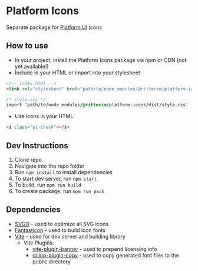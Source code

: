 # Platform Icons
Separate package for [Platform UI](https://github.com/ritterim/platform-ui) Icons
## How to use
- In your project, install the Platform Icons package via npm or CDN (not yet available!)
- Include in your HTML or import into your stylesheet
```html
<!-- index.html -->
<link rel="stylesheet" href="path/to/node_modules/@ritterim/platform-icons/dist/style.css"/>
```

```css
/* style.css */
import 'path/to/node_modules/@ritterim/platform-icons/dist/style.css'
```

- Use icons in your HTML:
```html
<i class="pi-check"></i>
```

## Dev Instructions
1. Clone repo
2. Navigate into the repo folder
3. Run `npm install` to install dependencies
4. To start dev server, run `npm start`
5. To build, run `npm run build`
6. To create package, run `npm run pack`

## Dependencies
- [SVGO](https://github.com/svg/svgo) - used to optimize all SVG icons
- [Fantasticon](https://github.com/tancredi/fantasticon) - used to build icon fonts
- [Vite](https://github.com/vitejs/vite) - used for dev server and building library
  - Vite Plugins:
    - [vite-plugin-banner](https://github.com/chengpeiquan/vite-plugin-banner) - used to prepend licensing info
    - [rollup-plugin-copy](https://github.com/vladshcherbin/rollup-plugin-copy) - used to copy generated font files to the public directory